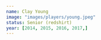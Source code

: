 ```yaml
---
name: Clay Young
image: "images/players/young.jpeg"
status: Senior (redshirt)
year: [2014, 2015, 2016, 2017,]
---
```


